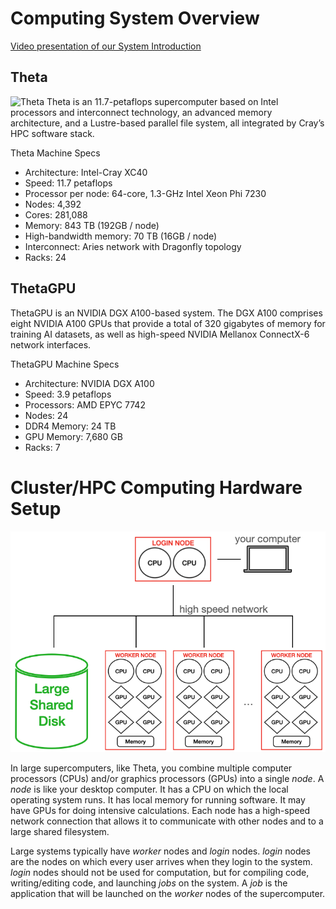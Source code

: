 # Computing System Overview

[Video presentation of our System Introduction](https://www.alcf.anl.gov/support-center/training-assets/getting-started-theta)

## Theta
![Theta](https://www.alcf.anl.gov/sites/default/files/styles/965x543/public/2019-10/09_ALCF-Theta_111016_rgb.jpg?itok=lcvZKE6k)
Theta is an 11.7-petaflops supercomputer based on Intel processors and interconnect technology, an advanced memory architecture, and a Lustre-based parallel file system, all integrated by Cray’s HPC software stack.

Theta Machine Specs
* Architecture:  Intel-Cray XC40
* Speed: 11.7 petaflops
* Processor per node: 64-core, 1.3-GHz Intel Xeon Phi 7230
* Nodes: 4,392
* Cores: 281,088
* Memory: 843 TB (192GB / node)
* High-bandwidth memory: 70 TB (16GB / node)
* Interconnect: Aries network with Dragonfly topology
* Racks: 24

## ThetaGPU
ThetaGPU is an NVIDIA DGX A100-based system. The DGX A100 comprises eight NVIDIA A100 GPUs that provide a total of 320 gigabytes of memory for training AI datasets, as well as high-speed NVIDIA Mellanox ConnectX-6 network interfaces.

ThetaGPU Machine Specs
* Architecture: NVIDIA DGX A100
* Speed: 3.9 petaflops
* Processors: AMD EPYC 7742
* Nodes: 24
* DDR4 Memory: 24 TB
* GPU Memory: 7,680 GB
* Racks: 7


# Cluster/HPC Computing Hardware Setup

![Hardware](img/supercomputer_diagram.png)

In large supercomputers, like Theta, you combine multiple computer processors (CPUs) and/or graphics processors (GPUs) into a single _node_. A _node_ is like your desktop computer. It has a CPU on which the local operating system runs. It has local memory for running software. It may have GPUs for doing intensive calculations. Each node has a high-speed network connection that allows it to communicate with other nodes and to a large shared filesystem.

Large systems typically have _worker_ nodes and _login_ nodes. _login_ nodes are the nodes on which every user arrives when they login to the system. _login_ nodes should not be used for computation, but for compiling code, writing/editing code, and launching _jobs_ on the system. A _job_ is the application that will be launched on the _worker_ nodes of the supercomputer.
